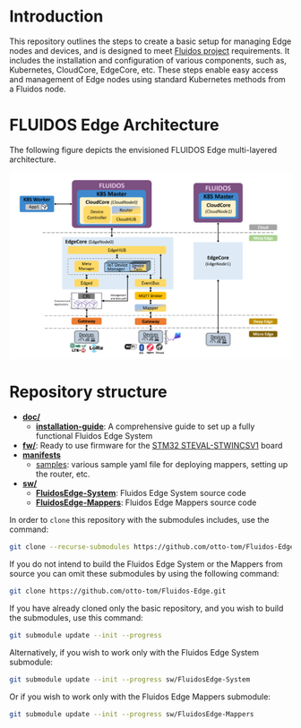 # Introduction

This repository outlines the steps to create a basic setup for managing Edge nodes and devices, and is designed to meet [Fluidos project](https://fluidos.eu) requirements. It includes the installation and configuration of various components, such as, Kubernetes, CloudCore, EdgeCore, etc. These steps enable easy access and management of Edge nodes using standard Kubernetes methods from a Fluidos node.

# FLUIDOS Edge Architecture

The following figure depicts the envisioned FLUIDOS Edge multi-layered architecture.

![](doc/installation-guide/drax/figures/Fluidos-edge.png)

# Repository structure

-  [**doc/**](doc/)
   - [**installation-guide**](doc/installation-guide): A comprehensive guide to set up a fully functional Fluidos Edge System
-  [**fw/**](fw/): Ready to use firmware for the [STM32 STEVAL-STWINCSV1](https://www.st.com/en/evaluation-tools/steval-stwinkt1.html) board
-  [**manifests**](manifests/)
   -  [samples](manifests/samples/): various sample yaml file for deploying mappers, setting up the router, etc.
-  [**sw/**](sw/)
   - [**FluidosEdge-System**](sw/FluidosEdge-System): Fluidos Edge System source code
   - [**FluidosEdge-Mappers**](sw/FluidosEdge-Mappers): Fluidos Edge Mappers source code

 In order to ```clone``` this repository with the submodules includes, use the command:
```bash
git clone --recurse-submodules https://github.com/otto-tom/Fluidos-Edge.git
```
If you do not intend to build the Fluidos Edge System or the Mappers from source you can omit these submodules by using the following command:
```bash
git clone https://github.com/otto-tom/Fluidos-Edge.git
``` 
If you have already cloned only the basic repository, and you wish to build the submodules, use this command:
```bash
git submodule update --init --progress
```
Alternatively, if you wish to work only with the Fluidos Edge System submodule:
```bash
git submodule update --init --progress sw/FluidosEdge-System
```
Or if you wish to work only with the Fluidos Edge Mappers  submodule:
```bash
git submodule update --init --progress sw/FluidosEdge-Mappers
```
